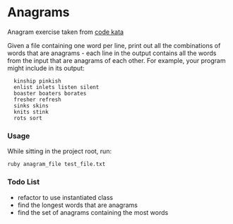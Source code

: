 # Anagrams

 Anagram exercise taken from [code kata](http://codekata.com/kata/kata06-anagrams/)

Given a file containing one word per line, print out all the combinations of words that are anagrams - each line in the output contains all the words from the input that are anagrams of each other. For example, your program might include in its output:
```
  kinship pinkish
  enlist inlets listen silent
  boaster boaters borates
  fresher refresh
  sinks skins
  knits stink
  rots sort
```

### Usage
While sitting in the project root, run: 
```
ruby anagram_file test_file.txt
```

### Todo List

* refactor to use instantiated class
* find the longest words that are anagrams
* find the set of anagrams containing the most words
